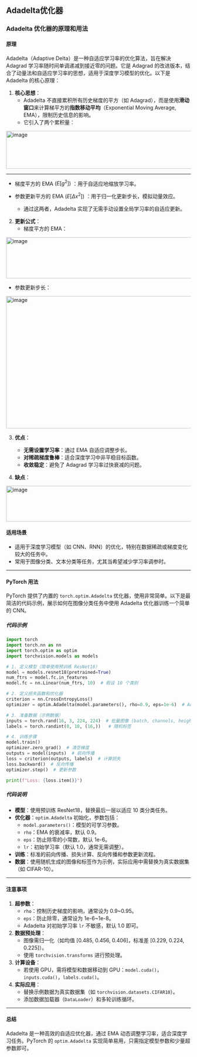 ## Adadelta优化器
### Adadelta 优化器的原理和用法

#### **原理**
Adadelta（Adaptive Delta）是一种自适应学习率的优化算法，旨在解决 Adagrad 学习率随时间单调递减到接近零的问题。它是 Adagrad 的改进版本，结合了动量法和自适应学习率的思想，适用于深度学习模型的优化。以下是 Adadelta 的核心原理：

1. **核心思想**：
   - Adadelta 不直接累积所有历史梯度的平方（如 Adagrad），而是使用**滑动窗口**来计算梯平方的**指数移动平均**（Exponential Moving Average, EMA），限制历史信息的影响。
   - 它引入了两个累积量：
<img width="714" height="103" alt="image" src="https://github.com/user-attachments/assets/2dba7b30-7464-4751-8dfb-090fad2e73af" />


---

* 梯度平方的 EMA $(E[g^2])$ ：用于自适应地缩放学习率。

* 参数更新平方的 EMA $(E[\Delta x^2])$ ：用于归一化更新步长，模拟动量效应。

   - 通过这两者，Adadelta 实现了无需手动设置全局学习率的自适应更新。

2. **更新公式**：
   - 梯度平方的 EMA：
<img width="636" height="112" alt="image" src="https://github.com/user-attachments/assets/6c86702f-2710-40f3-ad13-7f419583cf37" />

   - 参数更新步长：
<img width="686" height="360" alt="image" src="https://github.com/user-attachments/assets/14694fee-d0a3-492d-8a60-02ed16330bd9" />


3. **优点**：
   - **无需设置学习率**：通过 EMA 自适应调整步长。
   - **对稀疏梯度鲁棒**：适合深度学习中非平稳目标函数。
   - **收敛稳定**：避免了 Adagrad 学习率过快衰减的问题。

4. **缺点**：
<img width="521" height="97" alt="image" src="https://github.com/user-attachments/assets/129dbbcf-b299-4e91-88cd-945ead570b74" />


#### **适用场景**
- 适用于深度学习模型（如 CNN、RNN）的优化，特别在数据稀疏或梯度变化较大的任务中。
- 常用于图像分类、文本分类等任务，尤其当希望减少学习率调参时。

---

#### **PyTorch 用法**
PyTorch 提供了内置的 `torch.optim.Adadelta` 优化器，使用非常简单。以下是最简洁的代码示例，展示如何在图像分类任务中使用 Adadelta 优化器训练一个简单的 CNN。

##### **代码示例**
```python
import torch
import torch.nn as nn
import torch.optim as optim
import torchvision.models as models

# 1. 定义模型（简单使用预训练 ResNet18）
model = models.resnet18(pretrained=True)
num_ftrs = model.fc.in_features
model.fc = nn.Linear(num_ftrs, 10)  # 假设 10 个类别

# 2. 定义损失函数和优化器
criterion = nn.CrossEntropyLoss()
optimizer = optim.Adadelta(model.parameters(), rho=0.9, eps=1e-6)  # Adadelta 优化器

# 3. 准备数据（示例数据）
inputs = torch.rand(16, 3, 224, 224)  # 批量图像 (batch, channels, height, width)
labels = torch.randint(0, 10, (16,))   # 随机标签

# 4. 训练步骤
model.train()
optimizer.zero_grad()  # 清空梯度
outputs = model(inputs)  # 前向传播
loss = criterion(outputs, labels)  # 计算损失
loss.backward()  # 反向传播
optimizer.step()  # 更新参数

print(f"Loss: {loss.item()}")
```

##### **代码说明**
- **模型**：使用预训练 ResNet18，替换最后一层以适应 10 类分类任务。
- **优化器**：`optim.Adadelta` 初始化，参数包括：
  - `model.parameters()`：模型的可学习参数。
  - `rho`：EMA 的衰减率，默认 0.9。
  - `eps`：防止除零的小常数，默认 1e-6。
  - `lr`：初始学习率（默认 1.0，通常无需调整）。
- **训练**：标准的前向传播、损失计算、反向传播和参数更新流程。
- **数据**：使用随机生成的图像和标签作为示例，实际应用中需替换为真实数据集（如 CIFAR-10）。

---

#### **注意事项**
1. **超参数**：
   - `rho`：控制历史梯度的影响，通常设为 0.9~0.95。
   - `eps`：防止除零，通常设为 1e-6~1e-8。
   - Adadelta 对初始学习率 `lr` 不敏感，默认 1.0 即可。
2. **数据预处理**：
   - 图像需归一化（如均值 [0.485, 0.456, 0.406]，标准差 [0.229, 0.224, 0.225]）。
   - 使用 `torchvision.transforms` 进行预处理。
3. **计算设备**：
   - 若使用 GPU，需将模型和数据移动到 GPU：`model.cuda()`，`inputs.cuda()`，`labels.cuda()`。
4. **实际应用**：
   - 替换示例数据为真实数据集（如 `torchvision.datasets.CIFAR10`）。
   - 添加数据加载器（`DataLoader`）和多轮训练循环。

---

#### **总结**
Adadelta 是一种高效的自适应优化器，通过 EMA 动态调整学习率，适合深度学习任务。PyTorch 的 `optim.Adadelta` 实现简单易用，只需指定模型参数和少量超参数即可。
